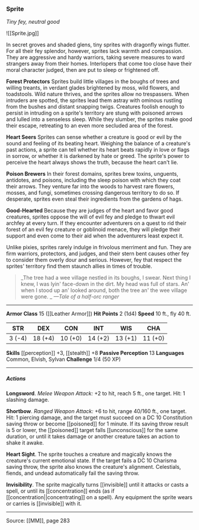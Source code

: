 ### Sprite
_Tiny fey, neutral good_

![[Sprite.jpg]]

In secret groves and shaded glens, tiny sprites with dragonfly wings flutter. For all their fey splendor, however, sprites lack warmth and compassion. They are aggressive and hardy warriors, taking severe measures to ward strangers away from their homes. Interlopers that come too close have their moral character judged, then are put to sleep or frightened off.

**Forest Protectors** Sprites build little villages in the boughs of trees and willing treants, in verdant glades brightened by moss, wild flowers, and toadstools. Wild nature thrives, and the sprites allow no trespassers. When intruders are spotted, the sprites lead them astray with ominous rustling from the bushes and distant snapping twigs. Creatures foolish enough to persist in intruding on a sprite's territory are stung with poisoned arrows and lulled into a senseless sleep. While they slumber, the sprites make good their escape, retreating to an even more secluded area of the forest.


**Heart Seers** Sprites can sense whether a creature is good or evil by the sound and feeling of its beating heart. Weighing the balance of a creature's past actions, a sprite can tell whether its heart beats rapidly in love or flags in sorrow, or whether it is darkened by hate or greed. The sprite's power to perceive the heart always shows the truth, because the heart can't lie.


**Poison Brewers** In their forest domains, sprites brew toxins, unguents, antidotes, and poisons, including the sleep poison with which they coat their arrows. They venture far into the woods to harvest rare flowers, mosses, and fungi, sometimes crossing dangerous territory to do so. If desperate, sprites even steal their ingredients from the gardens of hags.

**Good-Hearted** Because they are judges of the heart and favor good creatures, sprites oppose the will of evil fey and pledge to thwart evil archfey at every turn. If they encounter adventurers on a quest to rid their forest of an evil fey creature or goblinoid menace, they will pledge their support and even come to their aid when the adventurers least expect it.

Unlike pixies, sprites rarely indulge in frivolous merriment and fun. They are firm warriors, protectors, and judges, and their stern bent causes other fey to consider them overly dour and serious. However, fey that respect the sprites' territory find them staunch allies in times of trouble.




> _The tree had a wee village nestled in its boughs, I swear. Next thing I knew, I was lyin' face-down in the dirt. My head was full of stars. An' when I stood up an' looked around, both the tree an' the wee village were gone.
_
> _—Tale of a half-orc ranger_





---

**Armor Class** 15 ([[Leather Armor]])
**Hit Points** 2 (1d4)
**Speed** 10 ft., fly 40 ft.

| STR     | DEX     | CON     | INT     | WIS     | CHA     |
|---------|---------|---------|---------|---------|---------|
| 3 (-4) | 18 (+4) | 10 (+0) | 14 (+2) | 13 (+1) | 11 (+0) |

**Skills** [[perception]] +3, [[stealth]] +8
**Passive Perception** 13
**Languages** Common, Elvish, Sylvan
**Challenge** 1/4 (50 XP)

---

##### Actions
**Longsword**. _Melee Weapon Attack:_ +2 to hit, reach 5 ft., one target. Hit: 1 slashing damage.

**Shortbow**. _Ranged Weapon Attack:_ +6 to hit, range 40/160 ft., one target. Hit: 1 piercing damage, and the target must succeed on a DC 10 Constitution saving throw or become [[poisoned]] for 1 minute. If its saving throw result is 5 or lower, the [[poisoned]] target falls [[unconscious]] for the same duration, or until it takes damage or another creature takes an action to shake it awake.

**Heart Sight**. The sprite touches a creature and magically knows the creature's current emotional state. If the target fails a DC 10 Charisma saving throw, the sprite also knows the creature's alignment. Celestials, fiends, and undead automatically fail the saving throw.

**Invisibility**. The sprite magically turns [[invisible]] until it attacks or casts a spell, or until its [[concentration]] ends (as if [[concentration||concentrating]] on a spell). Any equipment the sprite wears or carries is [[invisible]] with it.


---

Source: [[MM]], page 283